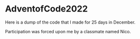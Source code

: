 # AdventofCode2022

Here is a dump of the code that I made for 25 days in December.

Participation was forced upon me by a classmate named Nico.
